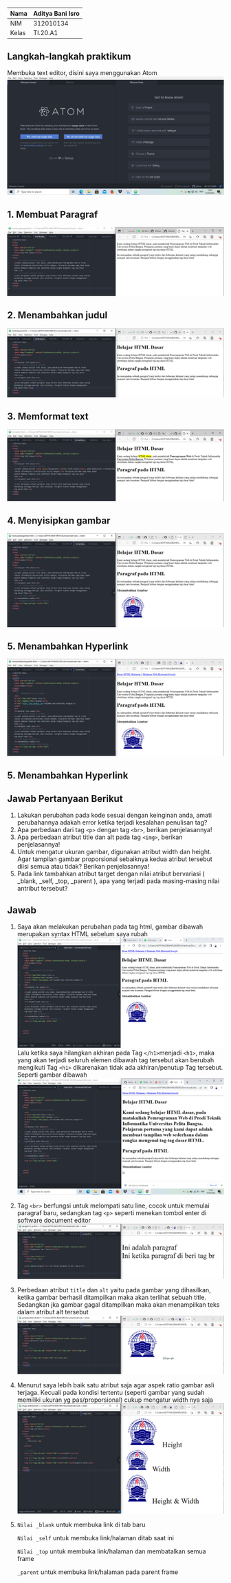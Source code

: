 | Nama      | Aditya Bani Isro |
| ----------- | ----------- |
| NIM     | 312010134       |
| Kelas   | TI.20.A1        |

## Langkah-langkah praktikum
Membuka text editor, disini saya menggunakan Atom
![img01!](img/fotoatom.PNG)

## 1. Membuat Paragraf
![img02!](img/membuatparagraf.PNG)

## 2. Menambahkan judul
![img03!](img/tambahjudul.PNG)

## 3. Memformat text
![img04!](img/formattext.PNG)

## 4. Menyisipkan gambar
![img05!](img/menyisipkangambar.PNG)

## 5. Menambahkan Hyperlink
![img06!](img/menambahkanhyperlink.PNG)

## 5. Menambahkan Hyperlink

## Jawab Pertanyaan Berikut
1. Lakukan perubahan pada kode sesuai dengan keinginan anda, amati perubahannya adakah
error ketika terjadi kesalahan penulisan tag?
2. Apa perbedaan dari tag `<p>` dengan tag `<br>`, berikan penjelasannya!
3. Apa perbedaan atribut title dan alt pada tag `<img>`, berikan penjelasannya!
4. Untuk mengatur ukuran gambar, digunakan atribut width dan height. Agar tampilan gambar
proporsional sebaiknya kedua atribut tersebut diisi semua atau tidak? Berikan penjelasannya!
5. Pada link tambahkan atribut target dengan nilai atribut bervariasi ( _blank, _self, _top,
_parent ), apa yang terjadi pada masing-masing nilai antribut tersebut?

## Jawab
1. Saya akan melakukan perubahan pada tag html, gambar dibawah merupakan syntax HTML sebelum saya rubah
![img1!](img/1.PNG)
Lalu ketika saya hilangkan akhiran pada Tag `</h1>`menjadi `<h1>`, maka yang akan terjadi seluruh elemen dibawah tag tersebut akan berubah mengikuti Tag `<h1>` dikarenakan tidak ada akhiran/penutup Tag tersebut.
Seperti gambar dibawah
![img2!](img/2.PNG)

2. Tag `<br>` berfungsi untuk melompati satu line, cocok untuk memulai paragraf baru, sedangkan tag `<p>` seperti menekan tombol enter di software document editor
![img3!](img/paragraf-br-p.PNG)

3. Perbedaan atribut `title` dan `alt` yaitu pada gambar yang dihasilkan, ketika gambar berhasil ditampilkan maka akan terlihat sebuah title. Sedangkan jka gambar gagal ditampilkan maka akan menampilkan teks dalam atribut alt tersebut
![img4!](img/alt-title.PNG)

4. Menurut saya lebih baik satu atribut saja agar aspek ratio gambar asli terjaga. Kecuali pada kondisi tertentu (seperti gambar yang sudah memiliki ukuran yg pas/proporsional) cukup mengatur width nya saja
![img5!](img/image-atribute.PNG)

5. `Nilai _blank` untuk membuka link di tab baru

	`Nilai _self` untuk membuka link/halaman ditab saat ini

	`Nilai _top` untuk membuka link/halaman dan membatalkan semua frame

	`_parent` untuk membuka link/halaman pada parent frame
